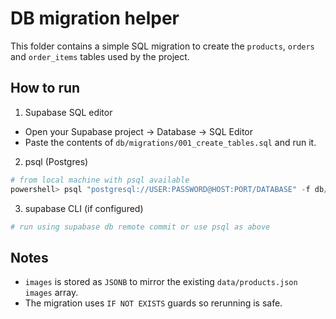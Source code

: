 DB migration helper
===================

This folder contains a simple SQL migration to create the `products`, `orders` and `order_items` tables used by the project.

How to run
----------

1) Supabase SQL editor

- Open your Supabase project -> Database -> SQL Editor
- Paste the contents of `db/migrations/001_create_tables.sql` and run it.

2) psql (Postgres)

```powershell
# from local machine with psql available
powershell> psql "postgresql://USER:PASSWORD@HOST:PORT/DATABASE" -f db/migrations/001_create_tables.sql
```

3) supabase CLI (if configured)

```powershell
# run using supabase db remote commit or use psql as above
```

Notes
-----
- `images` is stored as `JSONB` to mirror the existing `data/products.json` `images` array.
- The migration uses `IF NOT EXISTS` guards so rerunning is safe.

